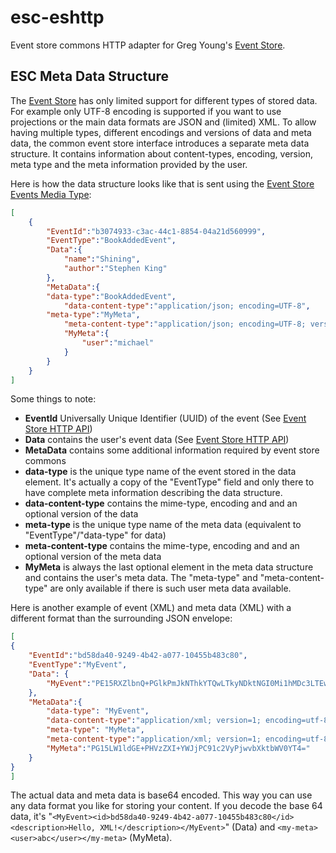 # esc-eshttp
Event store commons HTTP adapter for Greg Young's [Event Store](https://www.geteventstore.com/).

## ESC Meta Data Structure
The [Event Store](https://geteventstore.com/) has only limited support for different types of stored data. For example only UTF-8 encoding is supported if you want to use projections or the main data formats are JSON and (limited) XML. To allow having multiple types, different encodings and versions of data and meta data, the common event store interface introduces 
a separate meta data structure. It contains information about content-types, encoding, version, meta type and 
the meta information provided by the user.

Here is how the data structure looks like that is sent using the [Event Store Events Media Type](http://docs.geteventstore.com/http-api/3.9.0/writing-to-a-stream/):
```json
[
    {
        "EventId":"b3074933-c3ac-44c1-8854-04a21d560999",
        "EventType":"BookAddedEvent",
        "Data":{
            "name":"Shining",
            "author":"Stephen King"
        },
        "MetaData":{
	    "data-type":"BookAddedEvent",
            "data-content-type":"application/json; encoding=UTF-8",
	    "meta-type":"MyMeta",
            "meta-content-type":"application/json; encoding=UTF-8; version=3",
            "MyMeta":{
                "user":"michael"
            }
        }
    }
]
```
Some things to note:
- **EventId** Universally Unique Identifier (UUID) of the event (See [Event Store HTTP API](http://docs.geteventstore.com/http-api/3.9.0/writing-to-a-stream/)) 
- **Data** contains the user's event data (See [Event Store HTTP API](http://docs.geteventstore.com/http-api/3.9.0/writing-to-a-stream/))
- **MetaData** contains some additional information required by event store commons
- **data-type** is the unique type name of the event stored in the data element. It's actually a copy of the "EventType" field and only there to have complete meta information describing the data structure.
- **data-content-type** contains the mime-type, encoding and and an optional version of the data 
- **meta-type** is the unique type name of the meta data (equivalent to "EventType"/"data-type" for data)
- **meta-content-type** contains the mime-type, encoding and and an optional version of the meta data
- **MyMeta** is always the last optional element in the meta data structure and contains the user's meta data. The "meta-type" and "meta-content-type" are only available if there is such user meta data available. 

Here is another example of event (XML) and meta data (XML) with a different format than the surrounding JSON envelope:
```json
[
{
    "EventId":"bd58da40-9249-4b42-a077-10455b483c80",
    "EventType":"MyEvent",
    "Data": {
        "MyEvent":"PE15RXZlbnQ+PGlkPmJkNThkYTQwLTkyNDktNGI0Mi1hMDc3LTEwNDU1YjQ4M2M4MDwvaWQ+PGRlc2NyaXB0aW9uPkhlbGxvLCBYTUwhPC9kZXNjcmlwdGlvbj48L015RXZlbnQ+"   
    },
    "MetaData":{
        "data-type": "MyEvent",
        "data-content-type":"application/xml; version=1; encoding=utf-8; transfer-encoding=base64",
        "meta-type": "MyMeta",
        "meta-content-type":"application/xml; version=1; encoding=utf-8; transfer-encoding=base64",
        "MyMeta":"PG15LW1ldGE+PHVzZXI+YWJjPC91c2VyPjwvbXktbWV0YT4=" 
    }
}
]
```
The actual data and meta data is base64 encoded. This way you can use any data format you like for storing your content.
If you decode the base 64 data, it's "```<MyEvent><id>bd58da40-9249-4b42-a077-10455b483c80</id><description>Hello, XML!</description></MyEvent>```" (Data) and 
```<my-meta><user>abc</user></my-meta>``` (MyMeta).

